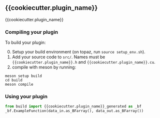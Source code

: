 ## {{cookiecutter.plugin_name}}

{{cookiecutter.plugin_name}}

### Compiling your plugin

To build your plugin:

0) Setup your build environment (on topaz, run `source setup_env.sh`).
1) Add your source code to `src/`. Names must be `{{cookiecutter.plugin_name}}.h` and `{{cookiecutter.plugin_name}}.cu`.
2) compile with meson by running:

```
meson setup build
cd build
meson compile
```

### Using your plugin

```python
from build import {{cookiecutter.plugin_name}}_generated as _bf
_bf.ExampleFunction(data_in.as_BFarray(), data_out.as_BFarray())
```